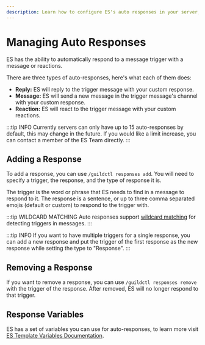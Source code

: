 ```yaml
---
description: Learn how to configure ES's auto responses in your server, including adding and removing responses.
---
```


# Managing Auto Responses
ES has the ability to automatically respond to a message trigger with a message or reactions.

There are three types of auto-responses, here's what each of them does:

- **Reply:** ES will reply to the trigger message with your custom response.
- **Message:** ES will send a new message in the trigger message's channel with your custom response.
- **Reaction:** ES will react to the trigger message with your custom reactions.

:::tip INFO
Currently servers can only have up to 15 auto-responses by default, this may change in the future.
If you would like a limit increase, you can contact a member of the ES Team directly.
:::


## Adding a Response
To add a response, you can use `/guildctl responses add`.
You will need to specify a trigger, the response, and the type of response it is.

The trigger is the word or phrase that ES needs to find in a message to respond to it.
The response is a sentence, or up to three comma separated emojis (default or custom) to respond to the trigger with.

:::tip WILDCARD MATCHING
Auto responses support [wildcard matching](/misc/useful#wildcard-matching) for detecting triggers in messages.
:::

:::tip INFO
If you want to have multiple triggers for a single response,
you can add a new response and put the trigger of the first response as the new response while setting the type to "Response".
:::


## Removing a Response
If you want to remove a response, you can use `/guildctl responses remove` with the trigger of the response.
After removed, ES will no longer respond to that trigger.


## Response Variables
ES has a set of variables you can use for auto-responses, to learn more visit [ES Template Variables Documentation](/misc/useful#template-variables).
